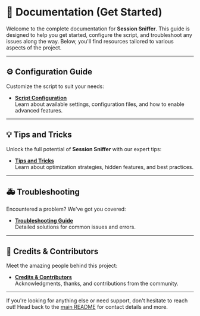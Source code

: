 # 📖 Documentation (Get Started)

Welcome to the complete documentation for **Session Sniffer**. This guide is designed to help you get started, configure the script, and troubleshoot any issues along the way. Below, you'll find resources tailored to various aspects of the project.

---

## ⚙️ Configuration Guide

Customize the script to suit your needs:  
- **[Script Configuration](SCRIPT_CONFIGURATION.md)**  
  Learn about available settings, configuration files, and how to enable advanced features.

---

## 💡 Tips and Tricks

Unlock the full potential of **Session Sniffer** with our expert tips:  
- **[Tips and Tricks](TIPS_and_TRICKS.md)**  
  Learn about optimization strategies, hidden features, and best practices.

---

## 🚑 Troubleshooting

Encountered a problem? We've got you covered:  
- **[Troubleshooting Guide](TROUBLESHOOTING.md)**  
  Detailed solutions for common issues and errors.

---

## 👥 Credits & Contributors

Meet the amazing people behind this project:  
- **[Credits & Contributors](CREDITS_and_CONTRIBUTORS.md)**  
  Acknowledgments, thanks, and contributions from the community.

---

If you're looking for anything else or need support, don't hesitate to reach out! Head back to the [main README](../README.md) for contact details and more.
